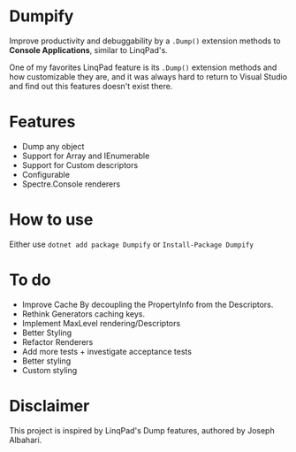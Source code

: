 # Dumpify
Improve productivity and debuggability by a `.Dump()` extension methods to **Console Applications**, similar to LinqPad's.

One of my favorites LinqPad feature is its `.Dump()` extension methods and how customizable they are, and it was always hard to return to Visual Studio and find out this features doesn't exist there.

# Features
* Dump any object
* Support for Array and IEnumerable
* Support for Custom descriptors
* Configurable
* Spectre.Console renderers

# How to use
Either use `dotnet add package Dumpify` or `Install-Package Dumpify`

# To do
* Improve Cache By decoupling the PropertyInfo from the Descriptors.
* Rethink Generators caching keys.
* Implement MaxLevel rendering/Descriptors
* Better Styling
* Refactor Renderers
* Add more tests + investigate acceptance tests
* Better styling
* Custom styling

# Disclaimer
This project is inspired by LinqPad's Dump features, authored by Joseph Albahari.
